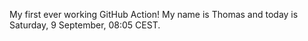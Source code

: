 My first ever working GitHub Action!
My name is Thomas and today is Saturday, 9 September, 08:05 CEST. 
